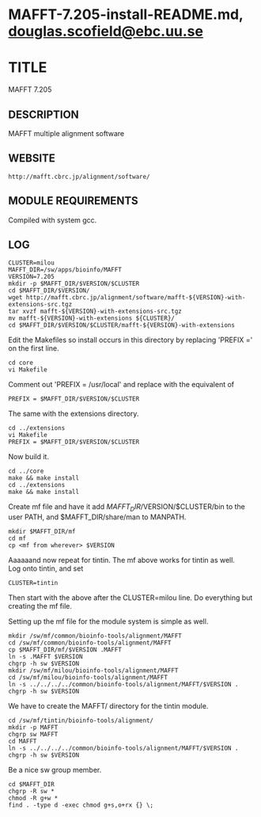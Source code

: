 # MAFFT-7.205-install-README.md, douglas.scofield@ebc.uu.se

TITLE
=====

MAFFT 7.205

DESCRIPTION
-----------

MAFFT multiple alignment software

WEBSITE
-------

    http://mafft.cbrc.jp/alignment/software/

MODULE REQUIREMENTS
-------------------

Compiled with system gcc.

LOG
---

    CLUSTER=milou
    MAFFT_DIR=/sw/apps/bioinfo/MAFFT
    VERSION=7.205
    mkdir -p $MAFFT_DIR/$VERSION/$CLUSTER
    cd $MAFFT_DIR/$VERSION/
    wget http://mafft.cbrc.jp/alignment/software/mafft-${VERSION}-with-extensions-src.tgz
    tar xvzf mafft-${VERSION}-with-extensions-src.tgz
    mv mafft-${VERSION}-with-extensions ${CLUSTER}/
    cd $MAFFT_DIR/$VERSION/$CLUSTER/mafft-${VERSION}-with-extensions

Edit the Makefiles so install occurs in this directory by replacing 'PREFIX =' on the first line.

    cd core
    vi Makefile

Comment out 'PREFIX = /usr/local' and replace with the equivalent of

    PREFIX = $MAFFT_DIR/$VERSION/$CLUSTER

The same with the extensions directory.

    cd ../extensions
    vi Makefile
    PREFIX = $MAFFT_DIR/$VERSION/$CLUSTER

Now build it.

    cd ../core
    make && make install
    cd ../extensions
    make && make install

Create mf file and have it add $MAFFT_DIR/$VERSION/$CLUSTER/bin to the user PATH,
and $MAFFT_DIR/share/man to MANPATH.

    mkdir $MAFFT_DIR/mf
    cd mf
    cp <mf from wherever> $VERSION

Aaaaaand now repeat for tintin.  The mf above works for tintin as well.  
Log onto tintin, and set

    CLUSTER=tintin

Then start with the above after the CLUSTER=milou line.  Do everything 
but creating the mf file.

Setting up the mf file for the module system is simple as well.

    mkdir /sw/mf/common/bioinfo-tools/alignment/MAFFT
    cd /sw/mf/common/bioinfo-tools/alignment/MAFFT
    cp $MAFFT_DIR/mf/$VERSION .MAFFT
    ln -s .MAFFT $VERSION
    chgrp -h sw $VERSION
    mkdir /sw/mf/milou/bioinfo-tools/alignment/MAFFT
    cd /sw/mf/milou/bioinfo-tools/alignment/MAFFT
    ln -s ../../../../common/bioinfo-tools/alignment/MAFFT/$VERSION .
    chgrp -h sw $VERSION

We have to create the MAFFT/ directory for the tintin module.

    cd /sw/mf/tintin/bioinfo-tools/alignment/
    mkdir -p MAFFT
    chgrp sw MAFFT
    cd MAFFT
    ln -s ../../../../common/bioinfo-tools/alignment/MAFFT/$VERSION .
    chgrp -h sw $VERSION

Be a nice sw group member.

    cd $MAFFT_DIR
    chgrp -R sw *
    chmod -R g+w *
    find . -type d -exec chmod g+s,o+rx {} \;

